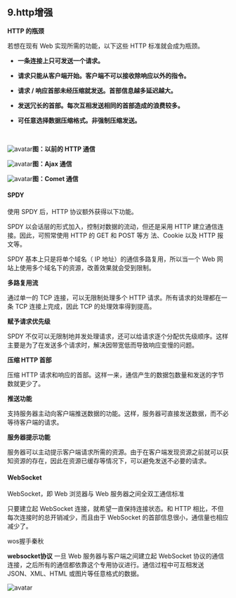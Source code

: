 ## 9.http增强

**HTTP 的瓶颈**

若想在现有 Web 实现所需的功能，以下这些 HTTP 标准就会成为瓶颈。

-   **一条连接上只可发送一个请求。**

-   **请求只能从客户端开始。客户端不可以接收除响应以外的指令。**

-   **请求 / 响应首部未经压缩就发送。首部信息越多延迟越大。**

-   **发送冗长的首部。每次互相发送相同的首部造成的浪费较多。**

-   **可任意选择数据压缩格式。非强制压缩发送。**

    ​

![avatar](/img/15.jpeg)**图：以前的 HTTP 通信**



![avatar](/img/16.jpeg)**图：Ajax 通信**



![avatar](/img/17.jpeg)**图：Comet 通信**



#### SPDY 

使用 SPDY 后，HTTP 协议额外获得以下功能。

SPDY 以会话层的形式加入，控制对数据的流动，但还是采用 HTTP 建立通信连接。因此，可照常使用 HTTP 的 GET 和 POST 等方 法、Cookie 以及 HTTP 报文等。

SPDY 基本上只是将单个域名（ IP 地址）的通信多路复用，所以当一个 Web 网站上使用多个域名下的资源，改善效果就会受到限制。

**多路复用流**

通过单一的 TCP 连接，可以无限制处理多个 HTTP 请求。所有请求的处理都在一条 TCP 连接上完成，因此 TCP 的处理效率得到提高。

**赋予请求优先级**

SPDY 不仅可以无限制地并发处理请求，还可以给请求逐个分配优先级顺序。这样主要是为了在发送多个请求时，解决因带宽低而导致响应变慢的问题。

**压缩 HTTP 首部**

压缩 HTTP 请求和响应的首部。这样一来，通信产生的数据包数量和发送的字节数就更少了。

**推送功能**

支持服务器主动向客户端推送数据的功能。这样，服务器可直接发送数据，而不必等待客户端的请求。

**服务器提示功能**

服务器可以主动提示客户端请求所需的资源。由于在客户端发现资源之前就可以获知资源的存在，因此在资源已缓存等情况下，可以避免发送不必要的请求。



#### WebSocket 

WebSocket，即 Web 浏览器与 Web 服务器之间全双工通信标准

只要建立起 WebSocket 连接，就希望一直保持连接状态。和 HTTP 相比，不但每次连接时的总开销减少，而且由于 WebSocket 的首部信息很小，通信量也相应减少了。

wos握手秦秋

**websocket协议**
一旦 Web 服务器与客户端之间建立起 WebSocket 协议的通信连接，之后所有的通信都依靠这个专用协议进行。通信过程中可互相发送 JSON、XML、HTML 或图片等任意格式的数据。

![avatar](/img/18.jpeg)